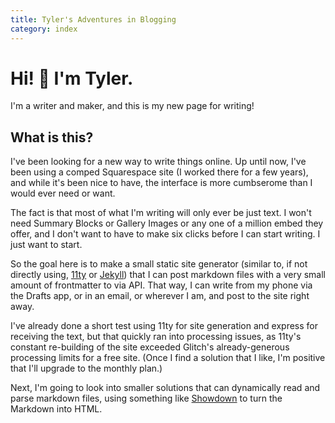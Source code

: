 ```yaml
---
title: Tyler's Adventures in Blogging
category: index
---
```

# Hi! 👋 I'm Tyler.

I'm a writer and maker, and this is my new page for writing!

## What is this?

I've been looking for a new way to write things online. Up until now, I've been using a comped Squarespace site (I worked there for a few years), and while it's been nice to have, the interface is more cumbserome than I would ever need or want. 

The fact is that most of what I'm writing will only ever be just text. I won't need Summary Blocks or Gallery Images or any one of a million embed they offer, and I don't want to have to make six clicks before I can start writing. I just want to start. 

So the goal here is to make a small static site generator (similar to, if not directly using, [11ty](https://www.11ty.dev/) or [Jekyll](https://jekyllrb.com/)) that I can post markdown files with a very small amount of frontmatter to via API. That way, I can write from my phone via the Drafts app, or in an email, or wherever I am, and post to the site right away.

I've already done a short test using 11ty for site generation and express for receiving the text, but that quickly ran into processing issues, as 11ty's constant re-building of the site exceeded Glitch's already-generous processing limits for a free site. (Once I find a solution that I like, I'm positive that I'll upgrade to the monthly plan.)

Next, I'm going to look into smaller solutions that can dynamically read and parse markdown files, using something like [Showdown](https://github.com/showdownjs/showdown) to turn the Markdown into HTML.